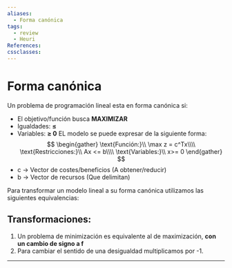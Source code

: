 ```yaml
---
aliases:
  - Forma canónica
tags:
  - review
  - Heuri
References: 
cssclasses:
---
```

# Forma canónica

Un problema de programación lineal esta en forma canónica si: 
+ El objetivo/función busca **MAXIMIZAR**
+ Igualdades: **≤**
+ Variables: **≥ 0**
EL modelo se puede expresar de la siguiente forma:
$$
\begin{gather}
\text{Función:}\\
\max z = c^Tx\\\\
\text{Restricciones:}\\
Ax <= b\\\\
\text{Variables:}\\
x>= 0
\end{gather}
$$
+ c → Vector de costes/beneficios (A obtener/reducir)
+ b → Vector de recursos (Que delimitan)

Para transformar un modelo lineal a su forma canónica utilizamos las siguientes equivalencias:
## Transformaciones:
1. Un problema de minimización es equivalente al de maximización, **con un cambio de signo a f**
2. Para cambiar el sentido de una desigualdad multiplicamos por -1.

***